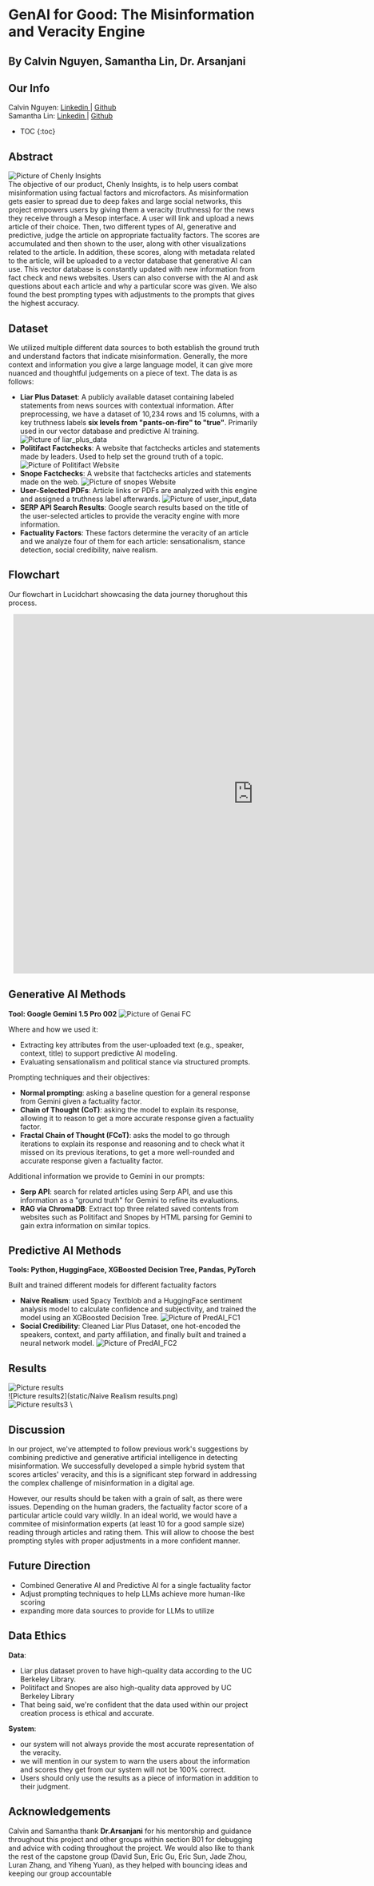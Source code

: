 # GenAI for Good: The Misinformation and Veracity Engine
## By Calvin Nguyen, Samantha Lin, Dr. Arsanjani
## Our Info
Calvin Nguyen: <a href = "https://www.linkedin.com/in/calvin-nguyen-data/"> Linkedin </a> | <a href = "https://github.com/Neniflight"> Github </a> \
Samantha Lin: <a href = "https://www.linkedin.com/in/calvin-nguyen-data/"> Linkedin </a> | <a href = "https://github.com/Samanthalin0918"> Github </a>

* TOC
{:toc}

## Abstract
![Picture of Chenly Insights](static/chenly_landing_page.png) \
The objective of our product, Chenly Insights, is to help users combat misinformation using factual factors and microfactors. As misinformation gets easier to spread due to deep fakes and large social networks, this project empowers users by giving them a veracity (truthness) for the news they receive through a Mesop interface. A user will link and upload a news article of their choice. Then, two different types of AI, generative and predictive, judge the article on appropriate factuality factors. The scores are accumulated and then shown to the user, along with other visualizations related to the article. In addition, these scores, along with metadata related to the article, will be uploaded to a vector database that generative AI can use. This vector database is constantly updated with new information from fact check and news websites. Users can also converse with the AI and ask questions about each article and why a particular score was given. We also found the best prompting types with adjustments to the prompts that gives the highest accuracy.

## Dataset
We utilized multiple different data sources to both establish the ground truth and understand factors that indicate misinformation. Generally, the more context and information you give a large language model, it can give more nuanced and thoughtful judgements on a piece of text. The data is as follows: 
* **Liar Plus Dataset**: A publicly available dataset containing labeled statements from news sources with contextual information. After preprocessing, we have a dataset of 10,234 rows and 15 columns, with a key truthness labels **six levels from "pants-on-fire" to "true"**. Primarily used in our vector database and predictive AI training.
![Picture of liar_plus_data](static/liar_plus_data.png) 
* **Politifact Factchecks**: A website that factchecks articles and statements made by leaders. Used to help set the ground truth of a topic.
![Picture of Politifact Website](static/Politifact_data.png) 
* **Snope Factchecks**: A website that factchecks articles and statements made on the web.
![Picture of snopes Website](static/Snopes_data.png) 
* **User-Selected PDFs**: Article links or PDFs are analyzed with this engine and assigned a truthness label afterwards.
![Picture of user_input_data](static/user_input_data.png) 
* **SERP API Search Results**: Google search results based on the title of the user-selected articles to provide the veracity engine with more information.
* **Factuality Factors**: These factors determine the veracity of an article and we analyze four of them for each article: sensationalism, stance detection, social credibility, naive realism. 

## Flowchart
Our flowchart in Lucidchart showcasing the data journey thorughout this process. 
<div style="width: 960px; height: 720px; margin: 10px; position: relative;"><iframe allowfullscreen frameborder="0" style="width:960px; height:720px" src="https://lucid.app/documents/embedded/7babda6c-da85-49d9-bb0c-83fd85deffdf" id="rMtVwZ9NMd.z"></iframe></div>

## Generative AI Methods
**Tool: Google Gemini 1.5 Pro 002**
![Picture of Genai FC](static/GenAI_flowchart.png) 

Where and how we used it:
* Extracting key attributes from the user-uploaded text (e.g., speaker, context, title) to support predictive AI modeling.
* Evaluating sensationalism and political stance via structured prompts.

Prompting techniques and their objectives:
* **Normal prompting**: asking a baseline question for a general response from Gemini given a factuality factor.
* **Chain of Thought (CoT)**: asking the model to explain its response, allowing it to reason to get a more accurate response given a factuality factor.
* **Fractal Chain of Thought (FCoT)**: asks the model to go through iterations to explain its response and reasoning and to check what it missed on its previous iterations, to get a more well-rounded and accurate response given a factuality factor.
  
Additional information we provide to Gemini in our prompts:
* **Serp API**: search for related articles using Serp API, and use this information as a "ground truth" for Gemini to refine its evaluations.
* **RAG via ChromaDB**: Extract top three related saved contents from websites such as Politifact and Snopes by HTML parsing for Gemini to gain extra information on similar topics.

## Predictive AI Methods
**Tools: Python, HuggingFace, XGBoosted Decision Tree, Pandas, PyTorch**

Built and trained different models for different factuality factors
* **Naive Realism**: used Spacy Textblob and a HuggingFace sentiment analysis model to calculate confidence and subjectivity, and trained the model using an XGBoosted Decision Tree.
![Picture of PredAI_FC1](static/Naive_realism_fc.png) 
* **Social Credibility**: Cleaned Liar Plus Dataset, one hot-encoded the speakers, context, and party affiliation, and finally built and trained a neural network model.
![Picture of PredAI_FC2](static/social_credibility_fc.png) 


## Results
![Picture results](static/accuracy_table.jpg) \
![Picture results2](static/Naive Realism results.png) \
![Picture results3](static/accuracy_table_for_two_AI_methods.png) \


## Discussion
In our project, we've attempted to follow previous work's suggestions by combining predictive and generative artificial intelligence in detecting misinformation. We successfully developed a simple hybrid system that scores articles' veracity, and this is a significant step forward in addressing the complex challenge of misinformation in a digital age. 

However, our results should be taken with a grain of salt, as there were issues. Depending on the human graders, the factuality factor score of a particular article could vary wildly. In an ideal world, we would have a commitee of misinformation experts (at least 10 for a good sample size) reading through articles and rating them. This will allow to choose the best prompting styles with proper adjustments in a more confident manner. 

## Future Direction
* Combined Generative AI and Predictive AI for a single factuality factor
* Adjust prompting techniques to help LLMs achieve more human-like scoring
* expanding more data sources to provide for LLMs to utilize

## Data Ethics
**Data**:
* Liar plus dataset proven to have high-quality data according to the UC Berkeley Library.
* Politifact and Snopes are also high-quality data approved by UC Berkeley Library
* That being said, we're confident that the data used within our project creation process is ethical and accurate.

**System**:
* our system will not always provide the most accurate representation of the veracity.
* we will mention in our system to warn the users about the information and scores they get from our system will not be 100\% correct.
* Users should only use the results as a piece of information in addition to their judgment.

## Acknowledgements
Calvin and Samantha thank **Dr.Arsanjani** for his mentorship and guidance throughout this project and other groups within section B01 for debugging and advice with coding throughout the project. We would also like to thank the rest of the capstone group (David Sun, Eric Gu, Eric Sun, Jade Zhou, Luran Zhang, and Yiheng Yuan), as they helped with bouncing ideas and keeping our group accountable
